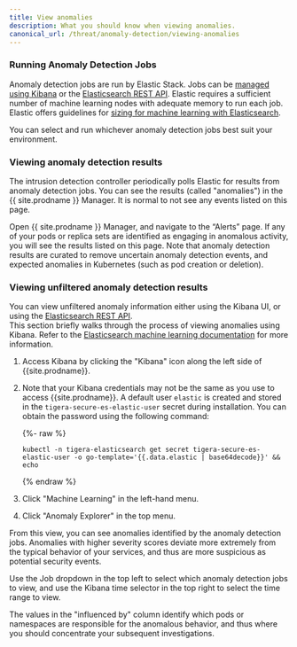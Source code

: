 ```yaml
---
title: View anomalies
description: What you should know when viewing anomalies.
canonical_url: /threat/anomaly-detection/viewing-anomalies
---
```


### Running Anomaly Detection Jobs

Anomaly detection jobs are run by Elastic Stack. Jobs can be [managed using Kibana] or the [Elasticsearch REST API]. Elastic requires a sufficient number of machine learning nodes with adequate memory to run each job.  Elastic offers guidelines for [sizing for machine learning with Elasticsearch].

You can select and run whichever anomaly detection jobs best suit your environment.

### Viewing anomaly detection results

The intrusion detection controller periodically polls Elastic for results from anomaly detection jobs. You can see the results (called "anomalies") in the {{ site.prodname }} Manager. It is normal to not see any events listed on this page.

Open {{ site.prodname }} Manager, and navigate to the “Alerts” page. If any of your pods or replica sets are identified as engaging in anomalous activity, you will see the results listed on this page. Note that anomaly detection results are curated to remove uncertain anomaly detection events, and expected anomalies in Kubernetes (such as pod creation or deletion).

### Viewing unfiltered anomaly detection results

You can view unfiltered anomaly information either using the Kibana UI, or using the [Elasticsearch REST API].  
This section briefly walks through the process of viewing anomalies using Kibana. Refer to the 
[Elasticsearch machine learning documentation] for more information.

1. Access Kibana by clicking the "Kibana" icon along the left side of {{site.prodname}}.
1. Note that your Kibana credentials may not be the same as you use to access {{site.prodname}}.
   A default user `elastic` is created and stored in the `tigera-secure-es-elastic-user` secret during installation. You can obtain the password using the following command:

      {%- raw %}
      ```
   kubectl -n tigera-elasticsearch get secret tigera-secure-es-elastic-user -o go-template='{{.data.elastic | base64decode}}' && echo
      ```
      {% endraw %}

1. Click "Machine Learning" in the left-hand menu.
1. Click "Anomaly Explorer" in the top menu.

From this view, you can see anomalies identified by the anomaly detection jobs.  Anomalies with higher
severity scores deviate more extremely from the typical behavior of your services, and thus are more suspicious
as potential security events.

Use the Job dropdown in the top left to select which anomaly detection jobs to view, and use the Kibana time
selector in the top right to select the time range to view.

The values in the "influenced by" column identify which pods or namespaces are responsible for the anomalous
behavior, and thus where you should concentrate your subsequent investigations.

[managed using Kibana]: https://www.elastic.co/guide/en/kibana/7.3/xpack-ml.html
[sizing for machine learning with Elasticsearch]: https://www.elastic.co/blog/sizing-machine-learning-with-elasticsearch
[Elasticsearch REST API]: https://www.elastic.co/guide/en/elasticsearch/reference/6.4/ml-apis.html
[Elasticsearch machine learning documentation]: https://www.elastic.co/guide/en/elastic-stack-overview/6.4/xpack-ml.html
